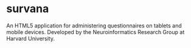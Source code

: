 survana
=====

An HTML5 application for administering questionnaires on tablets and mobile devices. Developed by the Neuroinformatics Research Group at Harvard University.
